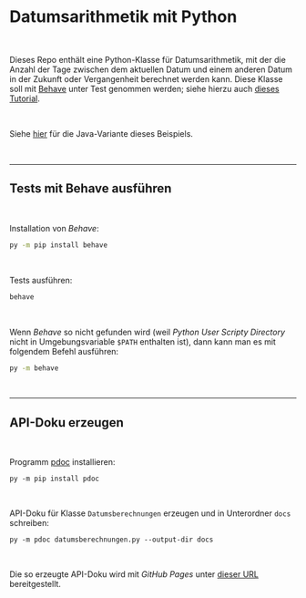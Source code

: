 # Datumsarithmetik mit Python #

<br>

Dieses Repo enthält eine Python-Klasse für Datumsarithmetik, mit der die Anzahl der Tage zwischen 
dem aktuellen Datum und einem anderen Datum in der Zukunft oder Vergangenheit berechnet werden kann.
Diese Klasse soll mit [Behave](https://pypi.org/project/behave/) unter Test genommen werden; 
siehe hierzu auch [dieses Tutorial](https://pyquesthub.com/enhancing-test-automation-with-cucumber-in-python).

<br>

Siehe [hier](https://github.com/MDecker-MobileComputing/Maven_Cucumber_Datumsarithmetik) für die Java-Variante
dieses Beispiels.

<br>

----

## Tests mit Behave ausführen ##

<br>

Installation von *Behave*:
```cmd
py -m pip install behave
```

<br>

Tests ausführen:

```cmd
behave
```

<br>

Wenn *Behave* so nicht gefunden wird (weil *Python User Scripty Directory* nicht in Umgebungsvariable `$PATH` enthalten ist), dann kann man es mit folgendem Befehl 
ausführen:
```cmd
py -m behave
``` 

<br>

----

## API-Doku erzeugen ##

<br>

Programm [pdoc](https://pdoc.dev/) installieren:
``` 
py -m pip install pdoc
```

<br>

API-Doku für Klasse `Datumsberechnungen` erzeugen und in Unterordner `docs` schreiben:

```
py -m pdoc datumsberechnungen.py --output-dir docs
```

<br>

Die so erzeugte API-Doku wird mit *GitHub Pages* unter [dieser URL](https://mdecker-mobilecomputing.github.io/Python_Datumsarithmetik/datumsberechnungen.html)
bereitgestellt.

<br>

